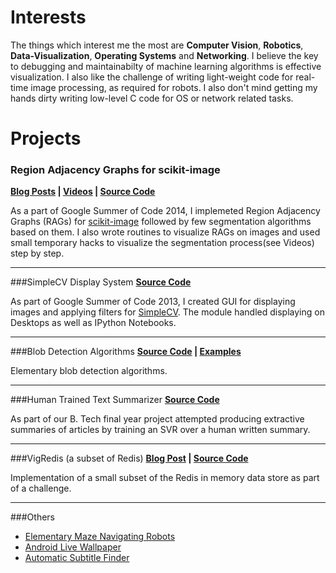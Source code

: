 # Interests

The things which interest me the most are **Computer Vision**, **Robotics**, **Data-Visualization**, **Operating Systems** and **Networking**. I believe the key to debugging and maintainabilty of machine learning algorithms is effective visualization. I also like the challenge of writing light-weight code for real-time image processing, as required for robots. I also don't mind getting my hands dirty writing low-level C code for OS or network related tasks.

# Projects
###   Region Adjacency Graphs for scikit-image
**[Blog Posts](https://vcansimplify.wordpress.com/tag/RAG/) | [Videos](https://www.dropbox.com/sc/1rmqf3v5tip5d58/AADjpJP8uEhjCFg_qh3MZqiNa) | [Source Code](https://github.com/scikit-image/scikit-image/tree/master/skimage/future/graph)**

As a part of Google Summer of Code 2014, I implemeted Region Adjacency Graphs (RAGs) for [scikit-image](http://scikit-image.org/) followed by few segmentation algorithms based on them. I also wrote routines to visualize RAGs on images and used small temporary hacks to visualize the segmentation process(see Videos) step by step.

***

###SimpleCV Display System
**[Source Code](https://github.com/jayrambhia/SimpleCV2/tree/master/SimpleCV/Display)**

As part of Google Summer of Code 2013, I created GUI for displaying images and applying filters for [SimpleCV](http://simplecv.org/). The module handled displaying on Desktops as well as IPython Notebooks.

***

###Blob Detection Algorithms
**[Source Code](https://github.com/scikit-image/scikit-image/blob/master/skimage/feature/blob.py) | [Examples](http://scikit-image.org/docs/dev/auto_examples/plot_blob.html)**

Elementary blob detection algorithms.

***

###Human Trained Text Summarizer
**[Source Code](https://github.com/vighneshbirodkar/summarize)**

As part of our B. Tech final year project attempted producing extractive summaries of articles by training an SVR over a human written summary.

***

###VigRedis (a subset of Redis)
**[Blog Post](https://vcansimplify.wordpress.com/2014/03/16/vigredis-the-story-behind/) | [Source Code](https://github.com/vighneshbirodkar/vigredis)**

Implementation of a small subset of the Redis in memory data store as part of a challenge.

***

###Others
* [Elementary Maze Navigating Robots](https://vcansimplify.wordpress.com/category/robotics/)
* [Android Live Wallpaper](https://play.google.com/store/apps/details?id=com.weirdbeard.emanate)
* [Automatic Subtitle Finder](https://code.google.com/p/autosubtitles/)
